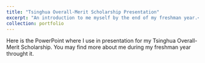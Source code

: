 ```yaml
---
title: "Tsinghua Overall-Merit Scholarship Presentation"
excerpt: "An introduction to me myself by the end of my freshman year.<br/><img src='/images/scholarship_profile.png', style='zoom:10%;' >"
collection: portfolio
---
```


Here is the PowerPoint where I use in presentation for my Tsinghua Overall-Merit Scholarship. You may find more about me during my freshman year throught it.
